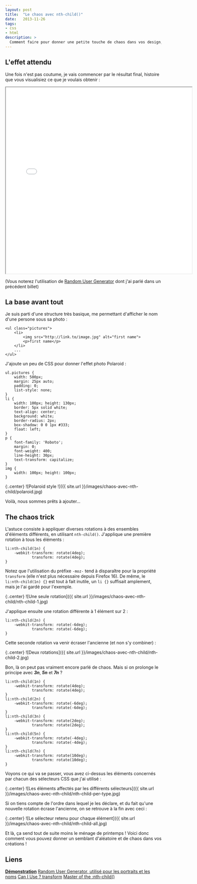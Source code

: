 ```yaml
---
layout: post
title:  "Le chaos avec nth-child()"
date:   2013-11-26
tags:
- css
- html
description: >
  Comment faire pour donner une petite touche de chaos dans vos design, sans toucher au JS ?
---
```


## L'effet attendu

Une fois n'est pas coutume, je vais commencer par le résultat final, histoire que vous visualisiez ce que je voulais obtenir :

<center><iframe src="{{ site.url }}/demos/chaos-avec-nth-child/index.html" width="600" height="600"></iframe></center>

(Vous noterez l'utilisation de [Random User Generator](https://blog.smarchal.com/random-user-generator) dont j'ai parlé dans un précédent billet)

## La base avant tout

Je suis parti d'une structure très basique, me permettant d'afficher le nom d'une persone sous sa photo :

	<ul class="pictures">
		<li>
			<img src="http://link.to/image.jpg" alt="first name">
			<p>first name</p>
		</li>
		...
	</ul>

J'ajoute un peu de CSS pour donner l'effet photo Polaroid :

	ul.pictures {
		width: 500px;
		margin: 25px auto;
		padding: 0;
		list-style: none;
	}
	li {
		width: 100px; height: 130px;
		border: 5px solid white;
		text-align: center;
		background: white;
		border-radius: 2px;
		box-shadow: 0 0 1px #333;
		float: left;
	}
	p {
		font-family: 'Roboto';
		margin: 0;
		font-weight: 400;
		line-height: 30px;
		text-transform: capitalize;
	}
	img {
		width: 100px; height: 100px;
	}

{:.center}
![Polaroid style !]({{ site.url }}/images/chaos-avec-nth-child/polaroid.jpg)

Voilà, nous sommes prêts à ajouter...

## The chaos trick

L'astuce consiste à appliquer diverses rotations à des ensembles d'éléments différents, en utilisant `nth-child()`. J'applique une première rotation à tous les éléments :

	li:nth-child(1n) {
		-webkit-transform: rotate(4deg);
			    transform: rotate(4deg);
	}

Notez que l'utilisation du préfixe `-moz-` tend à disparaître pour la propriété `transform` (elle n'est plus nécessaire depuis Firefox 16). De même, le `li:nth-child(1n) {}` est tout à fait inutile, un `li {}` suffisait amplement, mais je l'ai gardé pour l'exemple.

{:.center}
![Une seule rotation]({{ site.url }}/images/chaos-avec-nth-child/nth-child-1.jpg)

J'applique ensuite une rotation différente à 1 élément sur 2 :

	li:nth-child(2n) {
		-webkit-transform: rotate(-6deg);
			    transform: rotate(-6deg);
	}

Cette seconde rotation va venir écraser l'ancienne (et non s'y combiner) :

{:.center}
![Deux rotations]({{ site.url }}/images/chaos-avec-nth-child/nth-child-2.jpg)

Bon, là on peut pas vraiment encore parlé de chaos. Mais si on prolonge le principe avec ***3n***, ***5n*** et ***7n*** ?

	li:nth-child(1n) {
		-webkit-transform: rotate(4deg);
			    transform: rotate(4deg);
	}
	li:nth-child(2n) {
		-webkit-transform: rotate(-6deg);
			    transform: rotate(-6deg);
	}
	li:nth-child(3n) {
		-webkit-transform: rotate(2deg);
			    transform: rotate(2deg);
	}
	li:nth-child(5n) {
		-webkit-transform: rotate(-4deg);
			    transform: rotate(-4deg);
	}
	li:nth-child(7n) {
		-webkit-transform: rotate(10deg);
			    transform: rotate(10deg);
	}

Voyons ce qui va se passer, vous avez ci-dessus les éléments concernés par chacun des sélecteurs CSS que j'ai utilisé :

{:.center}
![Les éléments affectés par les différents sélecteurs]({{ site.url }}/images/chaos-avec-nth-child/nth-child-per-type.jpg)

Si on tiens compte de l'ordre dans lequel je les déclare, et du fait qu'une nouvelle rotation écrase l'ancienne, on se retrouve à la fin avec ceci :

{:.center}
![Le sélecteur retenu pour chaque élément]({{ site.url }}/images/chaos-avec-nth-child/nth-child-all.jpg)

Et là, ça send tout de suite moins le ménage de printemps ! Voici donc comment vous pouvez donner un semblant d'aléatoire et de chaos dans vos créations !


## Liens
[**Démonstration**](https://blog.smarchal.com/demos/chaos-avec-nth-child/index.html)
[Random User Generator, utilisé pour les portraits et les noms](https://blog.smarchal.com/random-user-generator)
[Can I Use ? transform](https://caniuse.com/#feat=transforms2d)
[Master of the :nth-child()](https://nthmaster.com/)